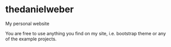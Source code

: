 # thedanielweber
My personal website

You are free to use anything you find on my site, i.e. bootstrap theme or any of the example projects.
